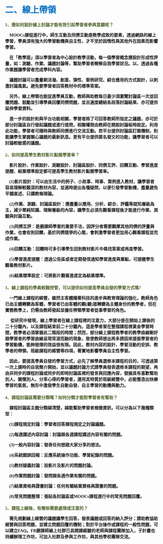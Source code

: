 # <font color=#0071C2 face=微軟正黑體>二、線上帶領</font>

<font face=微軟正黑體>

<font color=#4E6228 face=微軟正黑體><h4>1、應如何設計線上討論才能有效引起學習者參與意願呢？</font>

<p>&nbsp;&nbsp;&nbsp;&nbsp;MOOCs課程進行中，師生互動及同儕互動是教學成敗的要素，透過網路的線上學習，學員須有強大的學習動機與自主性，才不至於因惰性與其他外在因素而影響學習。 </p>

<p>&nbsp;&nbsp;&nbsp;&nbsp;在「教學面」須以學習者為中心設計教學活動，每一個學習概念應設計形成性評量，如：測驗、作業、議題討論等，幫助學習者瞭解自我學習狀況。以、透過各種作業題讓學習者完成學科內容。 </p>

<p>&nbsp;&nbsp;&nbsp;&nbsp;議題討論可以盡量朝活潑、創意、彈性、案例研究、綜合應用的方式設計，以刺激討論風氣。避免要學習者回答教材中的標準答案。 </p>

<p>&nbsp;&nbsp;&nbsp;&nbsp;另外，線上帶領也能促進學員互動，教師與助教每日最少須瀏覽討論區一次並回覆問題、鼓勵並引導學員回覆同儕問題，並且適度總結各段落討論結果、亦可提供延伸學習資料。 </p>

<p>&nbsp;&nbsp;&nbsp;&nbsp;進一步的設計則與平台功能相關，學習者除了可回答教師所指定之議題，亦可於部分討論區自行發起議題或進行提問，相關權限由教師在開設討論板時設定。利用此功能，學習者可隨時與教師同儕進行交流互動。若平台提供討論區訂閱機制，則能讓學生掌握關心議題的最新訊息。更有平台提供匿名發文的功能，讓學習者可以討論較敏感的議題。 </p>

<font color=#4E6228 face=微軟正黑體><h4>2、如何提高學生教材影片點閱學習率？</font>

<p>&nbsp;&nbsp;&nbsp;&nbsp;影片設計、作業設計、測驗設計、討論區設計、同儕互評、回饋互動、學習進度提醒、結業標準設定都可提高學生教材影片點閱學習率。 </p>

<p>&nbsp;&nbsp;&nbsp;&nbsp;(1)影片設計：可以由生活中的例子、小故事、時事、案例進入教材，讓學習者容易理解較艱深的教材內容，並適時提出各種疑問，以便引發學習動機，盡量避免平舖直述、只講教條理論。 </p>

<p>&nbsp;&nbsp;&nbsp;&nbsp;(2)作業、測驗、討論區設計：應盡量以應用、分析、綜合、評鑑等認知層級為主，減少單純知識、理解層級的內容，讓學生必須先觀看課程後才能進行作業、測驗與討論互動。 </p>

<p>&nbsp;&nbsp;&nbsp;&nbsp;(3)同儕互評：是磨課師學習的重要手法，因評分者需要觀摩其他同儕的評量與作業，也會收到回饋，基於同儕競爭的心態，會刺激學習者更加用心觀看課程並完成作業。 </p>

<p>&nbsp;&nbsp;&nbsp;&nbsp;(4)回饋互動：回饋時可多引導學生回到教材影片中尋找答案或再度學習。 </p>

<p>&nbsp;&nbsp;&nbsp;&nbsp;(5)學習進度提醒：透過公告區或者定期發信通知學習進度與重點，可提醒學生觀看教材影片。 </p>

<p>&nbsp;&nbsp;&nbsp;&nbsp;(6)結業標準設定：可將影片觀看進度定為結業標準。 </p>

<font color=#4E6228 face=微軟正黑體><h4>3、線上課程的學員較難控管，可以提供如何提高學員自發的學習方式嗎?</font>

<p>&nbsp;&nbsp;&nbsp;&nbsp;一門線上課程的經營，雖然主客體隨著科技的進步與教育理論的強化，教師角色已由主體轉變為客體，學習者已由客體的觀(聽)眾轉變為主體身份的教學者，但在實務教學上，仍需由教師發起並擔任帶領學習者從事學習的角色。 </p>

<p>&nbsp;&nbsp;&nbsp;&nbsp; 從研究中發現，線上學習者在線上課程裡的注意力，大部分是在開始上課後的二十分鐘內，以及課程結束前二十分鐘內，這是學者習在整個課程裡黃金學習時間，教學者必須掌握此二階段的時間；然而，部分線上課程教學者的教學曲線剛好跟學習者的學習曲線呈現背道而馳的現象，致使教師想出再多誘因來提振學習者的學習動機，能夠發揮的效益很有限。因此，教材內容的設計、學習活動的安排、教學者的帶領、班級課程的經營等四項，著實地影響學員自主性學習。</p>

<p>&nbsp;&nbsp;&nbsp;&nbsp;因此，要提高學員自發的學習方式，必先了解學員選修本課程的目的，可透過第一次上課時的自我簡介開始，並以議題討論方式請學員發表選修本課程的期望，再由非同步的課程討論或同步的即時討論區裡的發言與回應內容，發掘具有喜歡幫助別人、關懷別人、分享心得的學習者，運用其特質於班級經營中，必能營造出快樂學習的氣氛，無形中激發學生自動自發、自主學習的動機與動力。 </p>

<font color=#4E6228 face=微軟正黑體><h4>4、課程討論區需要分類嗎？如何分類才能對學習者有幫助？</font>

<p>&nbsp;&nbsp;&nbsp;&nbsp;課程討論區主題分類越清楚，越能幫助學習者檢閱資訊，可以分為以下幾種類型： </p>

<p>&nbsp;&nbsp;&nbsp;&nbsp;(1)課程規定討論：學習者回答課程規定之討論議題。 </p>

<p>&nbsp;&nbsp;&nbsp;&nbsp;(2)每週講述內容討論：討論跟各週課程講述內容有關的問題。 </p>

<p>&nbsp;&nbsp;&nbsp;&nbsp;(3)一般內容討論：發表任何想跟大家分享的想法。 </p>

<p>&nbsp;&nbsp;&nbsp;&nbsp;(4)系統錯誤回報：反應系統操作功能、學習紀錄的問題。 </p>

<p>&nbsp;&nbsp;&nbsp;&nbsp;(5)教材疑義討論：投影片及影片的問題討論。 </p>

<p>&nbsp;&nbsp;&nbsp;&nbsp;(6)作業問題討論：發問跟各週作業有關的問題。 </p>

<p>&nbsp;&nbsp;&nbsp;&nbsp;(7)結業資格與證書討論：任何有關結業資格與證書的問題。 </p>

<p>&nbsp;&nbsp;&nbsp;&nbsp;(8)常見問題整理：張貼各討論區或MOOCs課程進行中的常見問題回覆。 </p>


<font color=#4E6228 face=微軟正黑體><h4>5、課程上線後，有哪些需要處理或注意的？</font>

<p>&nbsp;&nbsp;&nbsp;&nbsp;需先規劃線上經營的議題讓學生回答，發表議題或回答的納入評分；請助教協助經營與回答問題，並建立問題回覆的機制；對於平台操作或課程的一般性問題，可以建立FAQ。FB磨課師線上社群已具開課經驗的老師與課程團隊加入，子計畫也持續辦理工作坊，可加入社群及參與工作坊，與其他學校團隊交流。 </p>
